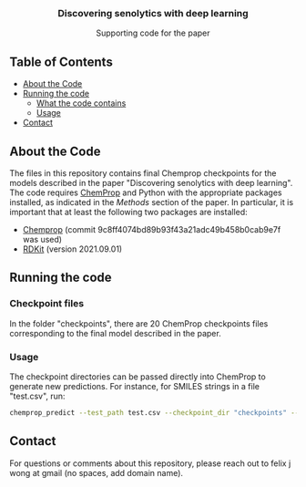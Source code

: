 <!--
*** Thanks for checking out this README Template. If you have a suggestion that would
*** make this better, please fork the repo and create a pull request or simply open
*** an issue with the tag "enhancement".
*** Thanks again! Now go create something AMAZING! :D
-->




<!-- PROJECT LOGO -->
<br />
<p align="center">

  <h3 align="center">Discovering senolytics with deep learning</h3>

  <p align="center">
    Supporting code for the paper
  </p>
</p>



<!-- TABLE OF CONTENTS -->
## Table of Contents

* [About the Code](#about-the-project)
* [Running the code](#running-the-code)
  * [What the code contains](#what-the-code-contains)
  * [Usage](#usage)
* [Contact](#contact)



<!-- ABOUT THE PROJECT -->
## About the Code

The files in this repository contains final Chemprop checkpoints for the models described in the paper "Discovering senolytics with deep learning". The code requires <a href="https://github.com/chemprop/chemprop">ChemProp</a> and Python with the appropriate packages installed, as indicated in the <i>Methods</i> section of the paper. In particular, it is important that at least the following two packages are installed:
<ul>
<li><a href="https://github.com/chemprop/chemprop">Chemprop</a> (commit 9c8ff4074bd89b93f43a21adc49b458b0cab9e7f was used)</li>
<li><a href="https://www.rdkit.org/">RDKit</a> (version 2021.09.01)</li>
</ul>

<!-- GETTING STARTED -->
## Running the code

### Checkpoint files

In the folder "checkpoints", there are 20 ChemProp checkpoints files corresponding to the final model described in the paper.


### Usage

The checkpoint directories can be passed directly into ChemProp to generate new predictions. For instance, for SMILES strings in a file "test.csv", run:
```sh
chemprop_predict --test_path test.csv --checkpoint_dir "checkpoints" --preds_path "test_predictions.csv" --features_generator rdkit_2d_normalized --no_features_scaling &
```

<!-- CONTACT -->
## Contact

For questions or comments about this repository, please reach out to felix j wong at gmail (no spaces, add domain name). 

